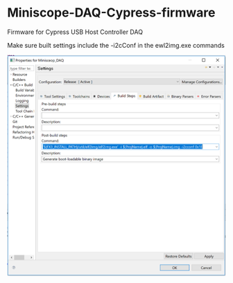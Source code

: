 # Miniscope-DAQ-Cypress-firmware
Firmware for Cypress USB Host Controller DAQ

Make sure built settings include the -i2cConf in the ewl2img.exe commands

![](img/Project_Prop_Build_Setting.PNG)
